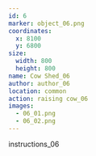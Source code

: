 ```yaml
---
id: 6
marker: object_06.png
coordinates:
  x: 8100
  y: 6800
size:
  width: 800
  height: 800
name: Cow Shed_06
author: author_06
location: common
action: raising cow_06
images:
  - 06_01.png
  - 06_02.png
---
```


instructions_06
